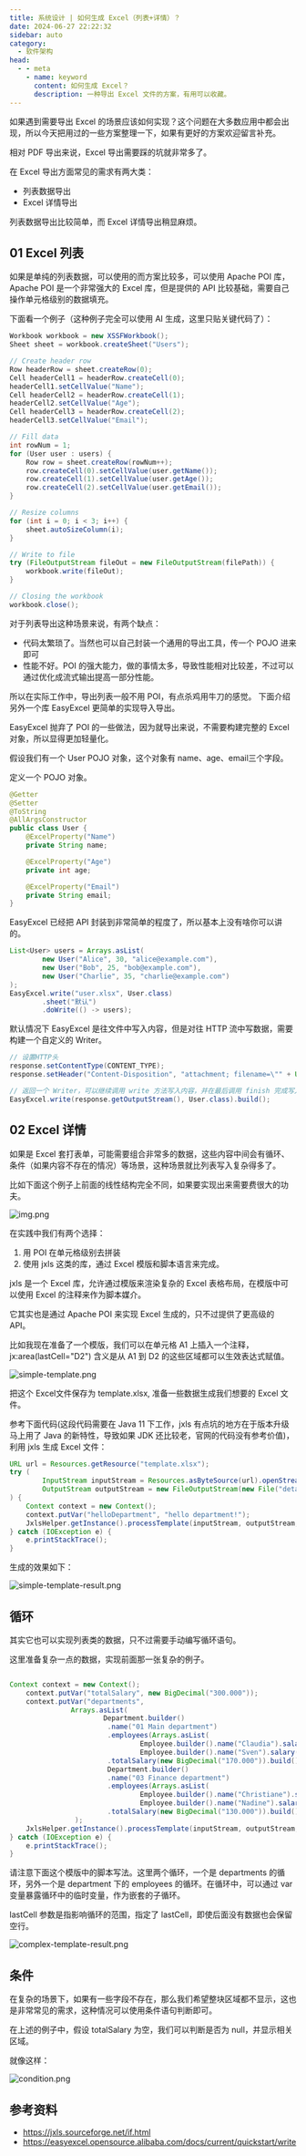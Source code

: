 ```yaml
---
title: 系统设计 | 如何生成 Excel（列表+详情）？
date: 2024-06-27 22:22:32
sidebar: auto
category: 
  - 软件架构
head:
  - - meta
    - name: keyword
      content: 如何生成 Excel？
      description: 一种导出 Excel 文件的方案，有用可以收藏。
---
```


如果遇到需要导出 Excel 的场景应该如何实现？这个问题在大多数应用中都会出现，所以今天把用过的一些方案整理一下，如果有更好的方案欢迎留言补充。

相对 PDF 导出来说，Excel 导出需要踩的坑就非常多了。

在 Excel 导出方面常见的需求有两大类：

- 列表数据导出
- Excel 详情导出

列表数据导出比较简单，而 Excel 详情导出稍显麻烦。

## 01 Excel 列表

如果是单纯的列表数据，可以使用的而方案比较多，可以使用 Apache POI 库，Apache POI 是一个非常强大的 Excel 库，但是提供的 API 比较基础，需要自己操作单元格级别的数据填充。

下面看一个例子（这种例子完全可以使用 AI 生成，这里只贴关键代码了）：

```java
Workbook workbook = new XSSFWorkbook();
Sheet sheet = workbook.createSheet("Users");

// Create header row
Row headerRow = sheet.createRow(0);
Cell headerCell1 = headerRow.createCell(0);
headerCell1.setCellValue("Name");
Cell headerCell2 = headerRow.createCell(1);
headerCell2.setCellValue("Age");
Cell headerCell3 = headerRow.createCell(2);
headerCell3.setCellValue("Email");

// Fill data
int rowNum = 1;
for (User user : users) {
    Row row = sheet.createRow(rowNum++);
    row.createCell(0).setCellValue(user.getName());
    row.createCell(1).setCellValue(user.getAge());
    row.createCell(2).setCellValue(user.getEmail());
}

// Resize columns
for (int i = 0; i < 3; i++) {
    sheet.autoSizeColumn(i);
}

// Write to file
try (FileOutputStream fileOut = new FileOutputStream(filePath)) {
    workbook.write(fileOut);
}

// Closing the workbook
workbook.close();
```

对于列表导出这种场景来说，有两个缺点：

- 代码太繁琐了。当然也可以自己封装一个通用的导出工具，传一个 POJO 进来即可
- 性能不好。POI 的强大能力，做的事情太多，导致性能相对比较差，不过可以通过优化成流式输出提高一部分性能。

所以在实际工作中，导出列表一般不用 POI，有点杀鸡用牛刀的感觉。 下面介绍另外一个库 EasyExcel 更简单的实现导入导出。

EasyExcel 抛弃了 POI 的一些做法，因为就导出来说，不需要构建完整的 Excel 对象，所以显得更加轻量化。

假设我们有一个 User POJO 对象，这个对象有 name、age、email三个字段。

定义一个 POJO 对象。

```java
@Getter
@Setter
@ToString
@AllArgsConstructor
public class User {
    @ExcelProperty("Name")
    private String name;

    @ExcelProperty("Age")
    private int age;

    @ExcelProperty("Email")
    private String email;
}
```

EasyExcel 已经把 API 封装到非常简单的程度了，所以基本上没有啥你可以讲的。

```java
List<User> users = Arrays.asList(
        new User("Alice", 30, "alice@example.com"),
        new User("Bob", 25, "bob@example.com"),
        new User("Charlie", 35, "charlie@example.com")
);
EasyExcel.write("user.xlsx", User.class)
        .sheet("默认")
        .doWrite(() -> users);
```

默认情况下 EasyExcel 是往文件中写入内容，但是对往 HTTP 流中写数据，需要构建一个自定义的 Writer。

```java
// 设置HTTP头
response.setContentType(CONTENT_TYPE);
response.setHeader("Content-Disposition", "attachment; filename=\"" + URLEncoder.encode(fileName, StandardCharsets.UTF_8); + "\"");

// 返回一个 Writer，可以继续调用 write 方法写入内容，并在最后调用 finish 完成写入。
EasyExcel.write(response.getOutputStream(), User.class).build();

```

## 02 Excel 详情

如果是 Excel 套打表单，可能需要组合非常多的数据，这些内容中间会有循环、条件（如果内容不存在的情况）等场景，这种场景就比列表写入复杂得多了。

比如下面这个例子上前面的线性结构完全不同，如果要实现出来需要费很大的功夫。

![img.png](https://raw.githubusercontent.com/linksgo2011/shaogefenhao-v2/master/src/posts/architecture/export-excel/complex-tables.png)

在实践中我们有两个选择：

1. 用 POI 在单元格级别去拼装
2. 使用 jxls 这类的库，通过 Excel 模版和脚本语言来完成。

jxls 是一个 Excel 库，允许通过模版来渲染复杂的 Excel 表格布局，在模版中可以使用 Excel 的注释来作为脚本媒介。

它其实也是通过 Apache POI 来实现 Excel 生成的，只不过提供了更高级的 API。

比如我现在准备了一个模版，我们可以在单元格 A1 上插入一个注释，jx:area(lastCell="D2") 含义是从 A1 到 D2 的这些区域都可以生效表达式赋值。

![simple-template.png](https://raw.githubusercontent.com/linksgo2011/shaogefenhao-v2/master/src/posts/architecture/export-excel/simple-template.png)

把这个 Excel文件保存为 template.xlsx, 准备一些数据生成我们想要的 Excel 文件。

参考下面代码(这段代码需要在 Java 11 下工作，jxls 有点坑的地方在于版本升级马上用了 Java 的新特性，导致如果 JDK 还比较老，官网的代码没有参考价值)，利用 jxls 生成 Excel 文件：

```java
URL url = Resources.getResource("template.xlsx");
try (
        InputStream inputStream = Resources.asByteSource(url).openStream();
        OutputStream outputStream = new FileOutputStream(new File("detail-report.xlsx"))
) {
    Context context = new Context();
    context.putVar("helloDepartment", "hello department!");
    JxlsHelper.getInstance().processTemplate(inputStream, outputStream, context);
} catch (IOException e) {
    e.printStackTrace();
}
```

生成的效果如下：

![simple-template-result.png](https://raw.githubusercontent.com/linksgo2011/shaogefenhao-v2/master/src/posts/architecture/export-excel/simple-template-result.png)

## 循环

其实它也可以实现列表类的数据，只不过需要手动编写循环语句。

这里准备复杂一点的数据，实现前面那一张复杂的例子。

```java

Context context = new Context();
    context.putVar("totalSalary", new BigDecimal("300.000"));
    context.putVar("departments",
               Arrays.asList(
                       Department.builder()
                        .name("01 Main department")
                        .employees(Arrays.asList(
                                Employee.builder().name("Claudia").salary(new BigDecimal("30.000")).build(),
                                Employee.builder().name("Sven").salary(new BigDecimal("140.000")).build()))
                        .totalSalary(new BigDecimal("170.000")).build(),
                        Department.builder()
                        .name("03 Finance department")
                        .employees(Arrays.asList(
                                Employee.builder().name("Christiane").salary(new BigDecimal("40.000")).build(),
                                Employee.builder().name("Nadine").salary(new BigDecimal("90.000")).build()))
                        .totalSalary(new BigDecimal("130.000")).build())
                );
    JxlsHelper.getInstance().processTemplate(inputStream, outputStream, context);
} catch (IOException e) {
    e.printStackTrace();
}
```

请注意下面这个模版中的脚本写法。这里两个循环，一个是 departments 的循环，另外一个是 department 下的 employees 的循环。在循环中，可以通过 var 变量暴露循环中的临时变量，作为嵌套的子循环。

lastCell 参数是指影响循环的范围，指定了 lastCell，即使后面没有数据也会保留空行。

![complex-template-result.png](https://raw.githubusercontent.com/linksgo2011/shaogefenhao-v2/master/src/posts/architecture/export-excel/complex-template-result.png)

## 条件

在复杂的场景下，如果有一些字段不存在，那么我们希望整块区域都不显示，这也是非常常见的需求，这种情况可以使用条件语句判断即可。

在上述的例子中，假设 totalSalary 为空，我们可以判断是否为 null，并显示相关区域。

就像这样： 

![condition.png](https://raw.githubusercontent.com/linksgo2011/shaogefenhao-v2/master/src/posts/architecture/export-excel/condition.png)

## 参考资料

- https://jxls.sourceforge.net/if.html
- https://easyexcel.opensource.alibaba.com/docs/current/quickstart/write


